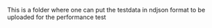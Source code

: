 This is a folder where one can put the testdata in ndjson format to be uploaded for the performance test